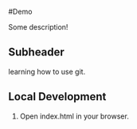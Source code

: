 #Demo

Some description!

## Subheader

learning how to use git.

## Local Development

1. Open index.html in your browser.
